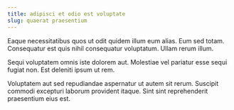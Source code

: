 ```yaml
---
title: adipisci et odio est voluptate
slug: quaerat praesentium
---
```


Eaque necessitatibus quos ut odit quidem illum eum alias. Eum sed totam. Consequatur est quis nihil consequatur voluptatum. Ullam rerum illum.

Sequi voluptatem omnis iste dolorem aut. Molestiae vel pariatur esse sequi fugiat non. Est deleniti ipsum ut rem.

Voluptatem aut sed repudiandae aspernatur ut autem sit rerum. Suscipit commodi excepturi laborum provident itaque. Sint sint reprehenderit praesentium eius est.
